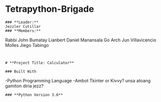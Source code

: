 # **Tetrapython-Brigade**
```
### **Leader:** 
Jezzler Cutillar
### **Members:** 
```
Rabbi John Bumatay 
Lianbert Daniel Manansala Go 
Arch Jun Villavicencio Molles
Jiego Tabingo
```


# **Project Title: Calculator**

### Built With
```
-Python Programming Language
-Ambot Tkinter or Kivvy? unsa atoang gamiton diria jezz?
```
### **Python Version 3.6** 
